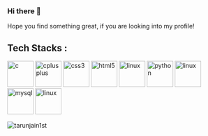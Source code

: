 ### Hi there 👋

Hope you find something great, if you are looking into my profile!

## Tech Stacks : 

<p align="left"><img src="https://konpa.github.io/devicon/devicon.git/icons/c/c-original.svg" alt="c" width="60" height="60"/> <img src="https://konpa.github.io/devicon/devicon.git/icons/cplusplus/cplusplus-original.svg" alt="cplusplus" width="60" height="60"/> <img src="https://konpa.github.io/devicon/devicon.git/icons/css3/css3-original-wordmark.svg" alt="css3" width="60" height="60"/> <img src="https://konpa.github.io/devicon/devicon.git/icons/html5/html5-original-wordmark.svg" alt="html5" width="60" height="60"/> <img 
src="https://icongr.am/devicon/android-plain-wordmark.svg" alt="linux" width="60" height="60"/> <img 
src="https://icongr.am/devicon/python-original.svg" alt="python" width="60" height="60"/> <img 
src="https://konpa.github.io/devicon/devicon.git/icons/linux/linux-original.svg" alt="linux" width="60" height="60"/> <img 
src="https://konpa.github.io/devicon/devicon.git/icons/mysql/mysql-original-wordmark.svg" alt="mysql" width="60" height="60"/> <img 
src="https://icongr.am/devicon/git-original-wordmark.svg" alt="linux" width="60" height="60"/> 
  
<p align="left"></p><img src="https://github-readme-stats.vercel.app/api?username=tarunjain1st&show_icons=true" alt="tarunjain1st" /> </p>


<!--
**tarunjain1st/tarunjain1st** is a ✨ _special_ ✨ repository because its `README.md` (this file) appears on your GitHub profile.

Here are some ideas to get you started:

- 🔭 I’m currently working on ...
- 🌱 I’m currently learning ...
- 👯 I’m looking to collaborate on ...
- 🤔 I’m looking for help with ...
- 💬 Ask me about ...
- 📫 How to reach me: ...
- 😄 Pronouns: ...
- ⚡ Fun fact: ...
-->

